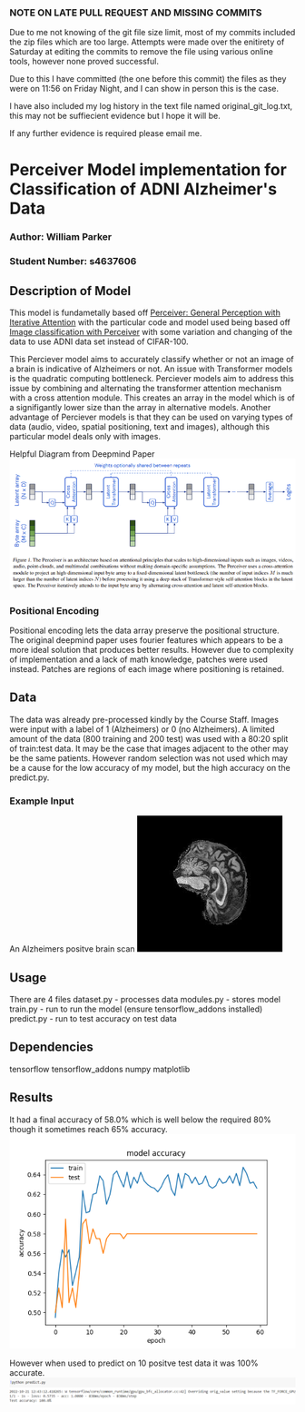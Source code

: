 ### NOTE ON LATE PULL REQUEST AND MISSING COMMITS
Due to me not knowing of the git file size limit, most of my commits included the zip files which are too large. Attempts were made over the enitirety of Saturday at editing the commits to remove the file using various online tools, however none proved successful.

Due to this I have committed (the one before this commit) the files as they were on 11:56 on Friday Night, and I can show in person this is the case.

I have also included my log history in the text file named original_git_log.txt, this may not be suffiecient evidence but I hope it will be.

If any further evidence is required please email me.

# Perceiver Model implementation for Classification of ADNI Alzheimer's Data
### Author: William Parker
### Student Number: s4637606

## Description of Model

This model is fundametally based off [Perceiver: General Perception with Iterative Attention](https://arxiv.org/abs/2103.03206) with the particular code and model used being based off [Image classification with Perceiver](https://keras.io/examples/vision/perceiver_image_classification/) with some variation and changing of the data to use ADNI data set instead of CIFAR-100.

This Perciever model aims to accurately classify whether or not an image of a brain is indicative of Alzheimers or not. An issue with Transformer models is the quadratic computing bottleneck. Perciever models aim to address this issue by combining and alternating the transformer attention mechanism with a cross attention module. This creates an array in the model which is of a signifigantly lower size than the array in alternative models. Another advantage of Perciever models is that they can be used on varying types of data (audio, video, spatial positioning, text and images), although this particular model deals only with images.

Helpful Diagram from Deepmind Paper
![Diagram](modeldiagram.PNG)

### Positional Encoding
Positional encoding lets the data array preserve the positional structure. The original deepmind paper uses fourier features which appears to be a more ideal solution that produces better results. However due to complexity of implementation and a lack of math knowledge, patches were used instead. Patches are regions of each image where positioning is retained.

## Data
The data was already pre-processed kindly by the Course Staff. Images were input with a label of 1 (Alzheimers) or 0 (no Alzheimers).
A limited amount of the data (800 training and 200 test) was used with a 80:20 split of train:test data. It may be the case that images adjacent to the other may be the same patients. However random selection was not used which may be a cause for the low accuracy of my model, but the high accuracy on the predict.py.

### Example Input
An Alzheimers positve brain scan
![Brain_Scan](ex_brain.jpeg)

## Usage
There are 4 files
dataset.py - processes data
modules.py - stores model
train.py - run to run the model (ensure tensorflow_addons installed)
predict.py - run to test accuracy on test data

## Dependencies
tensorflow
tensorflow_addons
numpy
matplotlib

## Results

It had a final accuracy of 58.0% which is well below the required 80% though it sometimes reach 65% accuracy. 
![Results](60epoch_plot.png)

However when used to predict on 10 positve test data it was 100% accurate.
![Predict](predict.PNG)